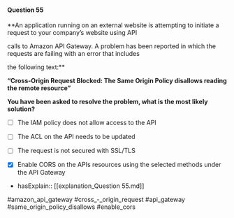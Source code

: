#### Question  55


**An application running on an external website is attempting to initiate a request to your company’s website using API

calls to Amazon API Gateway. A problem has been reported in which the requests are failing with an error that includes

the following text:**


**“Cross-Origin Request Blocked: The Same Origin Policy disallows reading the remote resource”**


**You have been asked to resolve the problem, what is the most likely solution?**


- [ ] The IAM policy does not allow access to the API


- [ ] The ACL on the API needs to be updated


- [ ] The request is not secured with SSL/TLS


- [x] Enable CORS on the APIs resources using the selected methods under the API Gateway



- hasExplain:: [[explanation_Question  55.md]]

#amazon_api_gateway #cross_-_origin_request #api_gateway #same_origin_policy_disallows #enable_cors 